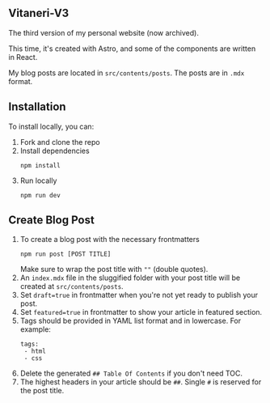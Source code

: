 ## Vitaneri-V3

The third version of my personal website (now archived).

This time, it's created with Astro, and some of the components are written in React.

My blog posts are located in `src/contents/posts`. The posts are in `.mdx` format.

## Installation

To install locally, you can:

1. Fork and clone the repo
2. Install dependencies
   ```
   npm install
   ```
3. Run locally
   ```
   npm run dev
   ```

## Create Blog Post

1. To create a blog post with the necessary frontmatters
   ```
   npm run post [POST TITLE]
   ```
   Make sure to wrap the post title with `""` (double quotes).
2. An `index.mdx` file in the sluggified folder with your post title will be created at `src/contents/posts`.
3. Set `draft=true` in frontmatter when you're not yet ready to publish your post.
4. Set `featured=true` in frontmatter to show your article in featured section.
5. Tags should be provided in YAML list format and in lowercase. For example:
   ```
   tags:
    - html
    - css
   ```
6. Delete the generated `## Table Of Contents` if you don't need TOC.
7. The highest headers in your article should be `##`. Single `#` is reserved for the post title.
